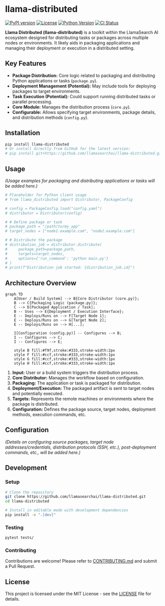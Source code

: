 # llama-distributed

[![PyPI version](https://img.shields.io/pypi/v/llama_distributed.svg)](https://pypi.org/project/llama_distributed/)
[![License](https://img.shields.io/github/license/llamasearchai/llama-distributed)](https://github.com/llamasearchai/llama-distributed/blob/main/LICENSE)
[![Python Version](https://img.shields.io/pypi/pyversions/llama_distributed.svg)](https://pypi.org/project/llama_distributed/)
[![CI Status](https://github.com/llamasearchai/llama-distributed/actions/workflows/llamasearchai_ci.yml/badge.svg)](https://github.com/llamasearchai/llama-distributed/actions/workflows/llamasearchai_ci.yml)

**Llama Distributed (llama-distributed)** is a toolkit within the LlamaSearch AI ecosystem designed for distributing tasks or packages across multiple nodes or environments. It likely aids in packaging applications and managing their deployment or execution in a distributed setting.

## Key Features

- **Package Distribution:** Core logic related to packaging and distributing Python applications or tasks (`package.py`).
- **Deployment Management (Potential):** May include tools for deploying packages to target environments.
- **Task Execution (Potential):** Could support running distributed tasks or parallel processing.
- **Core Module:** Manages the distribution process (`core.py`).
- **Configurable:** Allows specifying target environments, package details, and distribution methods (`config.py`).

## Installation

```bash
pip install llama-distributed
# Or install directly from GitHub for the latest version:
# pip install git+https://github.com/llamasearchai/llama-distributed.git
```

## Usage

*(Usage examples for packaging and distributing applications or tasks will be added here.)*

```python
# Placeholder for Python client usage
# from llama_distributed import Distributor, PackageConfig

# config = PackageConfig.load("config.yaml")
# distributor = Distributor(config)

# # Define package or task
# package_path = "/path/to/my_app"
# target_nodes = ["node1.example.com", "node2.example.com"]

# # Distribute the package
# distribution_job = distributor.distribute(
#     package_path=package_path,
#     targets=target_nodes,
#     options={'run_command': 'python main.py'}
# )
# print(f"Distribution job started: {distribution_job.id}")
```

## Architecture Overview

```mermaid
graph TD
    A[User / Build System] --> B{Core Distributor (core.py)};
    B --> C{Packaging Logic (package.py)};
    C --> D[Packaged Application / Task];
    B -- Uses --> E{Deployment / Execution Interface};
    E -- Deploys/Runs on --> F[Target Node 1];
    E -- Deploys/Runs on --> G[Target Node 2];
    E -- Deploys/Runs on --> H[...];

    I[Configuration (config.py)] -- Configures --> B;
    I -- Configures --> C;
    I -- Configures --> E;

    style B fill:#f9f,stroke:#333,stroke-width:2px
    style F fill:#ccf,stroke:#333,stroke-width:1px
    style G fill:#ccf,stroke:#333,stroke-width:1px
    style H fill:#ccf,stroke:#333,stroke-width:1px
```

1.  **Input:** User or a build system triggers the distribution process.
2.  **Core Distributor:** Manages the workflow based on configuration.
3.  **Packaging:** The application or task is packaged for distribution.
4.  **Deployment/Execution:** The packaged artifact is sent to target nodes and potentially executed.
5.  **Targets:** Represents the remote machines or environments where the package is distributed.
6.  **Configuration:** Defines the package source, target nodes, deployment methods, execution commands, etc.

## Configuration

*(Details on configuring source packages, target node addresses/credentials, distribution protocols (SSH, etc.), post-deployment commands, etc., will be added here.)*

## Development

### Setup

```bash
# Clone the repository
git clone https://github.com/llamasearchai/llama-distributed.git
cd llama-distributed

# Install in editable mode with development dependencies
pip install -e ".[dev]"
```

### Testing

```bash
pytest tests/
```

### Contributing

Contributions are welcome! Please refer to [CONTRIBUTING.md](CONTRIBUTING.md) and submit a Pull Request.

## License

This project is licensed under the MIT License - see the [LICENSE](LICENSE) file for details.
